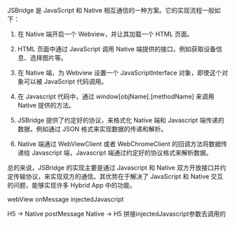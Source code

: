 JSBridge 是 JavaScript 和 Native 相互通信的一种方案。它的实现流程一般如下：

1. 在 Native 端开启一个 Webview，并让其加载一个 HTML 页面。

2. HTML 页面中通过 JavaScript 调用 Native 端提供的接口，例如获取设备信息、选择图片等。

3. 在 Native 端，为 Webview 设置一个 JavaScriptInterface 对象，即使这个对象可以被 JavaScript 代码调用。

4. 在 Javascript 代码中，通过 window[objName].[methodName] 来调用 Native 提供的方法。

5. JSBridge 提供了约定好的协议，来格式化 Native 端和 Javascript 端传递的数据，例如通过 JSON 格式来实现数据的传递和解析。

6. Native 端通过 WebViewClient 或者 WebChromeClient 的回调方法将数据传递给 Javascript 端，Javascript 端通过约定好的协议格式来解析数据。

总的来说，JSBridge 的实现主要是通过 Javascript 和 Native 双方开放接口并约定传输协议，来实现双方的通信。其优势在于解决了 JavaScript 和 Native 交互的问题，能够实现许多 Hybrid App 中的功能。






webView   onMessage injectedJavascript

H5 -> Native    postMessage
Native -> H5    拼接injectedJavascript参数去调用的